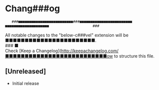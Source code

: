 # Chang###og                                                                                                
       ###■■■■■■■■■■■■■■■■■■■■■■■■■###■■■■■■■■■■■■■■■■■■■■■■■■  ■■■■■■■■■■■■■■■■■■■■                    ### 
All notable changes to the "below-c###vel" extension will be ■■■■■■■■■■■■■■■■■■■■■■■.                       
                                   ###                          ■                                           
Check [Keep a Changelog](http://keepachangelog.com/■■■■■■■■■■■■■■■■■■■■■■■■■■ow to structure this file.     
                                                                                                            
## [Unreleased]                                                                                             
                                                                                                            
- Initial release                                                                                           
